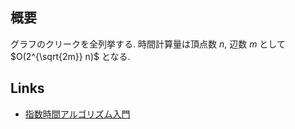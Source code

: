 ## 概要
グラフのクリークを全列挙する. 時間計算量は頂点数 $n$, 辺数 $m$ として $O(2^{\sqrt{2m}} n)$ となる.

## Links
- [指数時間アルゴリズム入門](https://www.slideshare.net/wata_orz/ss-12131479)